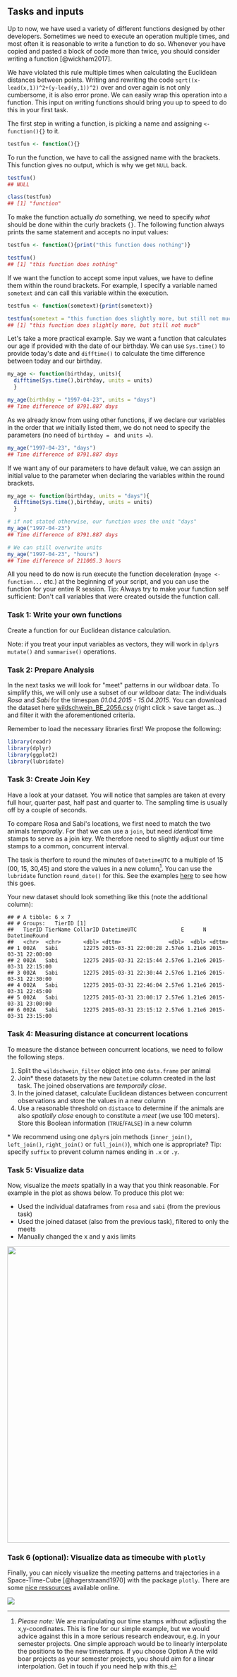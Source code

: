 ## Tasks and inputs



Up to now, we have used a variety of different functions designed by other developers. Sometimes we need to execute an operation multiple times, and most often it is reasonable to write a function to do so. Whenever you have copied and pasted a block of code more than twice, you should consider writing a function [@wickham2017]. 

We have violated this rule multiple times when calculating the Euclidean distances between points. Writing and rewriting the code `sqrt((x-lead(x,1))^2+(y-lead(y,1))^2)` over and over again is not only cumbersome, it is also error prone. We can easily wrap this operation into a function. This input on writing functions should bring you up to speed to do this in your first task.

The first step in writing a function, is picking a name and assigning `<- function(){}` to it.



```r
testfun <- function(){}
```

To run the function, we have to call the assigned name with the brackets. This function gives no output, which is why we get `NULL` back. 

```r
testfun()
## NULL

class(testfun)
## [1] "function"
```

To make the function actually *do* something, we need to specify *what* should be done within the curly brackets `{}`. The following function always prints the same statement and accepts no input values:


```r
testfun <- function(){print("this function does nothing")}

testfun()
## [1] "this function does nothing"
```


If we want the function to accept some input values, we have to define them within the round brackets. For example, I specify a variable named `sometext` and can call this variable within the execution.


```r
testfun <- function(sometext){print(sometext)}

testfun(sometext = "this function does slightly more, but still not much")
## [1] "this function does slightly more, but still not much"
```

Let's take a more practical example. Say we want a function that calculates our age if provided with the date of our birthday. We can use `Sys.time()` to provide today's date and `difftime()` to calculate the time difference between today and our birthday.


```r
my_age <- function(birthday, units){
  difftime(Sys.time(),birthday, units = units)
  }

my_age(birthday = "1997-04-23", units = "days")
## Time difference of 8791.887 days
```

As we already know from using other functions, if we declare our variables in the order that we initially listed them, we do not need to specify the parameters (no need of `birthday = ` and `units =`).

```r
my_age("1997-04-23", "days")
## Time difference of 8791.887 days
```


If we want any of our parameters to have default value, we can assign an initial value to the parameter when declaring the variables within the round brackets.

```r
my_age <- function(birthday, units = "days"){
  difftime(Sys.time(),birthday, units = units)
  }

# if not stated otherwise, our function uses the unit "days"
my_age("1997-04-23")
## Time difference of 8791.887 days

# We can still overwrite units
my_age("1997-04-23", "hours")
## Time difference of 211005.3 hours
```

All you need to do now is run execute the function deceleration (`myage <- function...` etc.) at the beginning of your script, and you can use the function for your entire R session. Tip: Always try to make your function self sufficient: Don't call variables that were created outside the function call.


### Task 1: Write your own functions

Create a function for our Euclidean distance calculation. 

Note: if you treat your input variables as vectors, they will work in `dplyr`s `mutate()` and `summarise()` operations. 




### Task 2: Prepare Analysis

In the next tasks we will look for "meet" patterns in our wildboar data. To simplify this, we will only use a subset of our wildboar data: The individuals *Rosa* and *Sabi* for the timespan *01.04.2015 - 15.04.2015*. You can download the dataset here [wildschwein_BE_2056.csv](https://github.com/ComputationalMovementAnalysis/FS21/raw/master/00_Rawdata/wildschwein_BE_2056.csv) (right click > save target as...) and filter it with the aforementioned criteria. 

Remember to load the necessary libraries first! We propose the following:


```r
library(readr)        
library(dplyr)        
library(ggplot2)      
library(lubridate)
```





### Task 3: Create Join Key

Have a look at your dataset. You will notice that samples are taken at every full hour, quarter past, half past and quarter to. The sampling time is usually off by a couple of seconds. 

To compare Rosa and Sabi's locations, we first need to match the two animals *temporally*. For that we can use a `join`, but need *identical* time stamps to serve as a join key. We therefore need to slightly adjust our time stamps to a common, concurrent interval. 

The task is therfore to round the minutes of `DatetimeUTC` to a multiple of 15 (00, 15, 30,45) and store the values in a new column[^interpolate]. You can use the  `lubridate` function `round_date()` for this. See the examples [here](https://lubridate.tidyverse.org/reference/round_date.html) to see how this goes.

[^interpolate]: *Please note:* We are manipulating our time stamps without adjusting the x,y-coordinates. This is fine for our simple example, but we would advice against this in a more serious research endeavour, e.g. in your semester projects. One simple approach would be to linearly interpolate the positions to the new timestamps. If you choose Option A the wild boar projects as your semester projects, you should aim for a linear interpolation. Get in touch if you need help with this.

Your new dataset should look something like this (note the additional column): 


```
## # A tibble: 6 x 7
## # Groups:   TierID [1]
##   TierID TierName CollarID DatetimeUTC              E      N DatetimeRound      
##   <chr>  <chr>       <dbl> <dttm>               <dbl>  <dbl> <dttm>             
## 1 002A   Sabi        12275 2015-03-31 22:00:28 2.57e6 1.21e6 2015-03-31 22:00:00
## 2 002A   Sabi        12275 2015-03-31 22:15:44 2.57e6 1.21e6 2015-03-31 22:15:00
## 3 002A   Sabi        12275 2015-03-31 22:30:44 2.57e6 1.21e6 2015-03-31 22:30:00
## 4 002A   Sabi        12275 2015-03-31 22:46:04 2.57e6 1.21e6 2015-03-31 22:45:00
## 5 002A   Sabi        12275 2015-03-31 23:00:17 2.57e6 1.21e6 2015-03-31 23:00:00
## 6 002A   Sabi        12275 2015-03-31 23:15:12 2.57e6 1.21e6 2015-03-31 23:15:00
```



### Task 4: Measuring distance at concurrent locations

To measure the distance between concurrent locations, we need to follow the following steps.

1. Split the `wildschwein_filter` object into one `data.frame` per animal
2. Join\* these datasets by the new `Datetime` column created in the last task. The joined observations are *temporally close*.
3. In the joined dataset, calculate Euclidean distances between concurrent observations and store the values in a new column
4. Use a reasonable threshold on `distance` to determine if the animals are also *spatially close* enough to constitute a *meet* (we use 100 meters). Store this Boolean information (`TRUE`/`FALSE`) in a new column


\* We recommend using one `dplyr`s join methods (`inner_join()`, `left_join()`, `right_join()` or `full_join()`), which one is appropriate? Tip: specify `suffix` to prevent column names ending in `.x` or `.y`.




### Task 5: Visualize data

Now, visualize the *meets* spatially in a way that you think reasonable. For example in the plot as shows below. To produce this plot we:

- Used the individual dataframes from `rosa` and `sabi` (from the previous task)
- Used the joined dataset (also from the previous task), filtered to only the meets
- Manually changed the x and y axis limits



<img src="W04_04_tasks_and_inputs_files/figure-html/unnamed-chunk-14-1.png" width="672" />


### Task 6 (optional): Visualize data as timecube with `plotly`

Finally, you can nicely visualize the meeting patterns and trajectories in a Space-Time-Cube [@hagerstraand1970] with the package `plotly`. There are some [nice ressources](https://plot.ly/r/3d-line-plots/) available online.

![](02_Images/space_time_cube.jpg)



